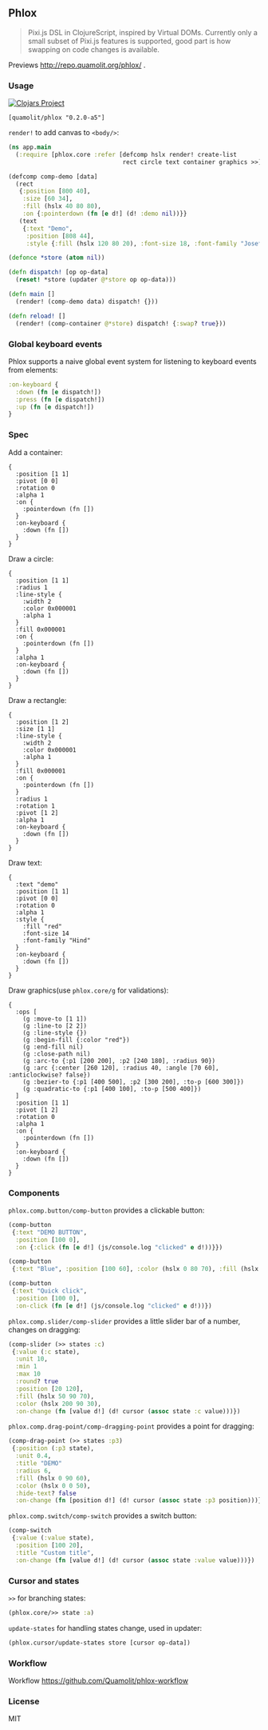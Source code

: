 
Phlox
----

> Pixi.js DSL in ClojureScript, inspired by Virtual DOMs. Currently only a small subset of Pixi.js features is supported, good part is how swapping on code changes is available.

Previews http://repo.quamolit.org/phlox/ .

### Usage

[![Clojars Project](https://img.shields.io/clojars/v/quamolit/phlox.svg)](https://clojars.org/quamolit/phlox)

```edn
[quamolit/phlox "0.2.0-a5"]
```

`render!` to add canvas to `<body/>`:

```clojure
(ns app.main
  (:require [phlox.core :refer [defcomp hslx render! create-list
                                rect circle text container graphics >>]]))

(defcomp comp-demo [data]
  (rect
   {:position [800 40],
    :size [60 34],
    :fill (hslx 40 80 80),
    :on {:pointerdown (fn [e d!] (d! :demo nil))}}
   (text
    {:text "Demo",
     :position [808 44],
     :style {:fill (hslx 120 80 20), :font-size 18, :font-family "Josefin Sans"}})))

(defonce *store (atom nil))

(defn dispatch! [op op-data]
  (reset! *store (updater @*store op op-data)))

(defn main []
  (render! (comp-demo data) dispatch! {}))

(defn reload! []
  (render! (comp-container @*store) dispatch! {:swap? true}))
```

### Global keyboard events

Phlox supports a naive global event system for listening to keyboard events from elements:

```clojure
:on-keyboard {
  :down (fn [e dispatch!])
  :press (fn [e dispatch!])
  :up (fn [e dispatch!])
}
```

### Spec

Add a container:

```edn
{
  :position [1 1]
  :pivot [0 0]
  :rotation 0
  :alpha 1
  :on {
    :pointerdown (fn [])
  }
  :on-keyboard {
    :down (fn [])
  }
}
```

Draw a circle:

```edn
{
  :position [1 1]
  :radius 1
  :line-style {
    :width 2
    :color 0x000001
    :alpha 1
  }
  :fill 0x000001
  :on {
    :pointerdown (fn [])
  }
  :alpha 1
  :on-keyboard {
    :down (fn [])
  }
}
```

Draw a rectangle:

```edn
{
  :position [1 2]
  :size [1 1]
  :line-style {
    :width 2
    :color 0x000001
    :alpha 1
  }
  :fill 0x000001
  :on {
    :pointerdown (fn [])
  }
  :radius 1
  :rotation 1
  :pivot [1 2]
  :alpha 1
  :on-keyboard {
    :down (fn [])
  }
}
```

Draw text:

```edn
{
  :text "demo"
  :position [1 1]
  :pivot [0 0]
  :rotation 0
  :alpha 1
  :style {
    :fill "red"
    :font-size 14
    :font-family "Hind"
  }
  :on-keyboard {
    :down (fn [])
  }
}
```

Draw graphics(use `phlox.core/g` for validations):

```edn
{
  :ops [
    (g :move-to [1 1])
    (g :line-to [2 2])
    (g :line-style {})
    (g :begin-fill {:color "red"})
    (g :end-fill nil)
    (g :close-path nil)
    (g :arc-to {:p1 [200 200], :p2 [240 180], :radius 90})
    (g :arc {:center [260 120], :radius 40, :angle [70 60], :anticlockwise? false})
    (g :bezier-to {:p1 [400 500], :p2 [300 200], :to-p [600 300]})
    (g :quadratic-to {:p1 [400 100], :to-p [500 400]})
  ]
  :position [1 1]
  :pivot [1 2]
  :rotation 0
  :alpha 1
  :on {
    :pointerdown (fn [])
  }
  :on-keyboard {
    :down (fn [])
  }
}
```

### Components

`phlox.comp.button/comp-button` provides a clickable button:

```clojure
(comp-button
 {:text "DEMO BUTTON",
  :position [100 0],
  :on {:click (fn [e d!] (js/console.log "clicked" e d!))}})

(comp-button
 {:text "Blue", :position [100 60], :color (hslx 0 80 70), :fill (hslx 200 80 40)}))

(comp-button
 {:text "Quick click",
  :position [100 0],
  :on-click (fn [e d!] (js/console.log "clicked" e d!))})
```

`phlox.comp.slider/comp-slider` provides a little slider bar of a number, changes on dragging:

```clojure
(comp-slider (>> states :c)
 {:value (:c state),
  :unit 10,
  :min 1
  :max 10
  :round? true
  :position [20 120],
  :fill (hslx 50 90 70),
  :color (hslx 200 90 30),
  :on-change (fn [value d!] (d! cursor (assoc state :c value)))})
```

`phlox.comp.drag-point/comp-dragging-point` provides a point for dragging:

```clojure
(comp-drag-point (>> states :p3)
 {:position (:p3 state),
  :unit 0.4,
  :title "DEMO"
  :radius 6,
  :fill (hslx 0 90 60),
  :color (hslx 0 0 50),
  :hide-text? false
  :on-change (fn [position d!] (d! cursor (assoc state :p3 position)))})
```

`phlox.comp.switch/comp-switch` provides a switch button:

```clojure
(comp-switch
 {:value (:value state),
  :position [100 20],
  :title "Custom title",
  :on-change (fn [value d!] (d! cursor (assoc state :value value)))})
```

### Cursor and states

`>>` for branching states:

```clojure
(phlox.core/>> state :a)
```

`update-states` for handling states change, used in updater:

```clojure
(phlox.cursor/update-states store [cursor op-data])
```

### Workflow

Workflow https://github.com/Quamolit/phlox-workflow

### License

MIT
